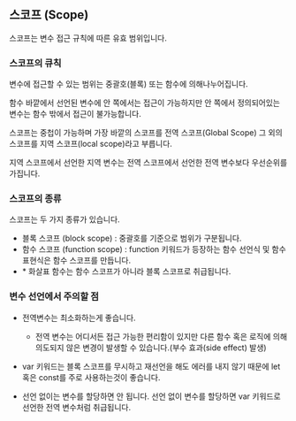 ## 스코프 (Scope)

스코프는 변수 접근 규칙에 따른 유효 범위입니다.

### 스코프의 큐칙

변수에 접근할 수 있는 범위는 중괄호(블록) 또는 함수에 의해나누어집니다.

함수 바깥에서 선언된 변수에 안 쪽에서는 접근이 가능하지만 안 쪽에서 정의되어있는 변수는 함수 밖에서 접근이 불가능합니다.

스코프는 중첩이 가능하며 가장 바깥의 스코프를 전역 스코프(Global Scope) 그 외의 스코프를 지역 스코프(local scope)라고 부릅니다.

지역 스코프에서 선언한 지역 변수는 전역 스코프에서 선언한 전역 변수보다 우선순위를 가집니다.



### 스코프의 종류

스코프는 두 가지 종류가 있습니다.

- 블록 스코프 (block scope) : 중괄호를 기준으로 범위가 구분됩니다.
- 함수 스코프 (function scope) : function 키워드가 등장하는 함수 선언식 및 함수 표현식은 함수 스코프를 만듭니다.
- \* 화살표 함수는 함수 스코프가 아니라 블록 스코프로 취급됩니다.



### 변수 선언에서 주의할 점

- 전역변수는 최소화하는게 좋습니다.
  - 전역 변수는 어디서든 접근 가능한 편리함이 있지만 다른 함수 혹은 로직에 의해 의도되지 않은 변경이 발생할 수 있습니다.(부수 효과(side effect) 발생)

- var 키워드는 블록 스코프를 무시하고 재선언을 해도 에러를 내지 않기 때문에 let 혹은 const를 주로 사용하는것이 좋습니다.
- 선언 없이는 변수를 할당하면 안 됩니다. 선언 없이 변수를 할당하면 var 키워드로 선언한 전역 변수처럼 취급됩니다.